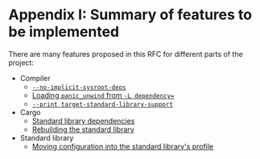 # Appendix I: Summary of features to be implemented
[appendix-i]: #appendix-i-summary-of-features-to-be-implemented

There are many features proposed in this RFC for different parts of the project:

- Compiler
  - [`--no-implicit-sysroot-deps`][preventing-implicit-sysroot-dependencies]
  - [Loading `panic_unwind` from `-L dependency=`][rebuilding-the-standard-library]
  - [`--print target-standard-library-support`][target-standard-library-support]
- Cargo
  - [Standard library dependencies][standard-library-dependencies]
  - [Rebuilding the standard library][rebuilding-the-standard-library]
- Standard library
  - [Moving configuration into the standard library's profile][profiles]

[preventing-implicit-sysroot-dependencies]: ./4-proposal.md#preventing-implicit-sysroot-dependencies
[rebuilding-the-standard-library]: ./4-proposal.md#rebuilding-the-standard-library
[target-standard-library-support]: ./4-proposal.md#target-standard-library-support
[standard-library-dependencies]: ./4-proposal.md#standard-library-dependencies
[profiles]: ./4-proposal.md#profiles
